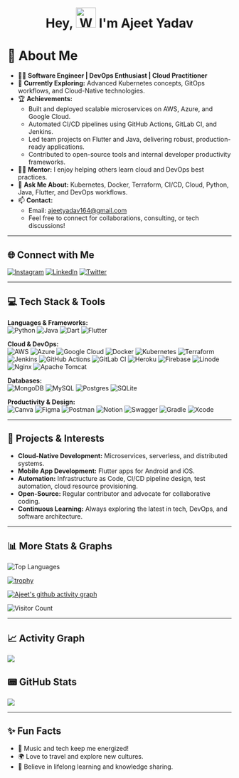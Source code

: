 <h1 align="center"> Hey, <img src="https://raw.githubusercontent.com/nixin72/nixin72/master/wave.gif" 
         alt="Waving hand animated gif"
         height="45"
         width="45" /> I'm Ajeet Yadav</h1>

# 💫 About Me
- 👨‍💻 **Software Engineer | DevOps Enthusiast | Cloud Practitioner**
- 🌱 **Currently Exploring:** Advanced Kubernetes concepts, GitOps workflows, and Cloud-Native technologies.
- 🏆 **Achievements:**  
  - Built and deployed scalable microservices on AWS, Azure, and Google Cloud.
  - Automated CI/CD pipelines using GitHub Actions, GitLab CI, and Jenkins.
  - Led team projects on Flutter and Java, delivering robust, production-ready applications.
  - Contributed to open-source tools and internal developer productivity frameworks.
- 🧑‍🏫 **Mentor:** I enjoy helping others learn cloud and DevOps best practices.
- 💬 **Ask Me About:** Kubernetes, Docker, Terraform, CI/CD, Cloud, Python, Java, Flutter, and DevOps workflows.
- 📫 **Contact:**  
  - Email: [ajeetyadav164@gmail.com](mailto:ajeetyadav164@gmail.com)  
  - Feel free to connect for collaborations, consulting, or tech discussions!

---

## 🌐 Connect with Me
[![Instagram](https://img.shields.io/badge/Instagram-E4405F?style=for-the-badge&logo=instagram&logoColor=white)](https://instagram.com/im.ajeetyadav)
[![LinkedIn](https://img.shields.io/badge/LinkedIn-0077B5?style=for-the-badge&logo=linkedin&logoColor=white)](https://linkedin.com/in/imajeetyadav)
[![Twitter](https://img.shields.io/twitter/follow/imAjeet_?logo=Twitter&style=for-the-badge)](https://twitter.com/imAjeet_)

---

## 💻 Tech Stack & Tools

**Languages & Frameworks:**  
![Python](https://img.shields.io/badge/python-3670A0?style=for-the-badge&logo=python&logoColor=ffdd54)
![Java](https://img.shields.io/badge/java-%23ED8B00.svg?style=for-the-badge&logo=java&logoColor=white)
![Dart](https://img.shields.io/badge/dart-%230175C2.svg?style=for-the-badge&logo=dart&logoColor=white)
![Flutter](https://img.shields.io/badge/Flutter-%2302569B.svg?style=for-the-badge&logo=Flutter&logoColor=white)

**Cloud & DevOps:**  
![AWS](https://img.shields.io/badge/AWS-%23FF9900.svg?style=for-the-badge&logo=amazon-aws&logoColor=white)
![Azure](https://img.shields.io/badge/azure-%230072C6.svg?style=for-the-badge&logo=microsoftazure&logoColor=white)
![Google Cloud](https://img.shields.io/badge/GoogleCloud-%234285F4.svg?style=for-the-badge&logo=google-cloud&logoColor=white)
![Docker](https://img.shields.io/badge/docker-%230db7ed.svg?style=for-the-badge&logo=docker&logoColor=white)
![Kubernetes](https://img.shields.io/badge/kubernetes-%23326ce5.svg?style=for-the-badge&logo=kubernetes&logoColor=white)
![Terraform](https://img.shields.io/badge/terraform-%235835CC.svg?style=for-the-badge&logo=terraform&logoColor=white)
![Jenkins](https://img.shields.io/badge/jenkins-%232C5263.svg?style=for-the-badge&logo=jenkins&logoColor=white)
![GitHub Actions](https://img.shields.io/badge/github%20actions-%232671E5.svg?style=for-the-badge&logo=githubactions&logoColor=white)
![GitLab CI](https://img.shields.io/badge/gitlab%20ci-%23181717.svg?style=for-the-badge&logo=gitlab&logoColor=white)
![Heroku](https://img.shields.io/badge/heroku-%23430098.svg?style=for-the-badge&logo=heroku&logoColor=white)
![Firebase](https://img.shields.io/badge/firebase-%23039BE5.svg?style=for-the-badge&logo=firebase)
![Linode](https://img.shields.io/badge/linode-00A95C?style=for-the-badge&logo=linode&logoColor=white)
![Nginx](https://img.shields.io/badge/nginx-%23009639.svg?style=for-the-badge&logo=nginx&logoColor=white)
![Apache Tomcat](https://img.shields.io/badge/apache%20tomcat-%23F8DC75.svg?style=for-the-badge&logo=apache-tomcat&logoColor=black)

**Databases:**  
![MongoDB](https://img.shields.io/badge/MongoDB-%234ea94b.svg?style=for-the-badge&logo=mongodb&logoColor=white)
![MySQL](https://img.shields.io/badge/mysql-%2300f.svg?style=for-the-badge&logo=mysql&logoColor=white)
![Postgres](https://img.shields.io/badge/postgres-%23316192.svg?style=for-the-badge&logo=postgresql&logoColor=white)
![SQLite](https://img.shields.io/badge/sqlite-%2307405e.svg?style=for-the-badge&logo=sqlite&logoColor=white)

**Productivity & Design:**  
![Canva](https://img.shields.io/badge/Canva-%2300C4CC.svg?style=for-the-badge&logo=Canva&logoColor=white)
![Figma](https://img.shields.io/badge/figma-%23F24E1E.svg?style=for-the-badge&logo=figma&logoColor=white)
![Postman](https://img.shields.io/badge/Postman-FF6C37?style=for-the-badge&logo=postman&logoColor=white)
![Notion](https://img.shields.io/badge/Notion-%23000000.svg?style=for-the-badge&logo=notion&logoColor=white)
![Swagger](https://img.shields.io/badge/-Swagger-%23Clojure?style=for-the-badge&logo=swagger&logoColor=white)
![Gradle](https://img.shields.io/badge/Gradle-02303A.svg?style=for-the-badge&logo=Gradle&logoColor=white)
![Xcode](https://img.shields.io/badge/Xcode-007ACC?style=for-the-badge&logo=Xcode&logoColor=white)

---

## 🚀 Projects & Interests
- **Cloud-Native Development:** Microservices, serverless, and distributed systems.
- **Mobile App Development:** Flutter apps for Android and iOS.
- **Automation:** Infrastructure as Code, CI/CD pipeline design, test automation, cloud resource provisioning.
- **Open-Source:** Regular contributor and advocate for collaborative coding.
- **Continuous Learning:** Always exploring the latest in tech, DevOps, and software architecture.

---

## 📊 More Stats & Graphs

![Top Languages](https://github-readme-stats.vercel.app/api/top-langs/?username=imajeetyadav&layout=compact&theme=dark)

[![trophy](https://github-profile-trophy.vercel.app/?username=imajeetyadav&theme=onedark)](https://github.com/ryo-ma/github-profile-trophy)

[![Ajeet's github activity graph](https://github-readme-activity-graph.vercel.app/graph?username=imajeetyadav&theme=github-compact)](https://github.com/imAjeetYadav)

![Visitor Count](https://komarev.com/ghpvc/?username=imajeetyadav&style=for-the-badge&color=blue)

---

## 📈 Activity Graph
![](http://github-profile-summary-cards.vercel.app/api/cards/profile-details?username=imajeetyadav&theme=github_dark)

## 📟 GitHub Stats
![](https://github-readme-stats.vercel.app/api?username=imajeetyadav&show_icons=true&theme=dark) 

---

## ✨ Fun Facts
- 🎵 Music and tech keep me energized!
- 🌍 Love to travel and explore new cultures.
- 🥇 Believe in lifelong learning and knowledge sharing.
